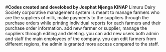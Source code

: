 #**Codes created and develobed by Josphat Njenga KINAP** 
Limuru Dairy Society corporative management system is meant to manage farmers who are the suppliers of milk, make payments to the suppliers through the purchase orders
while printing individual reports for each farmers and their purchase order information.
add new farmer or supplier, manage the suppliers through editing and deleting. 
you can add new users both admin and staff the main employees of the company. you can edit farmers from different regions,
the admin is granted more access compared to the staff.
